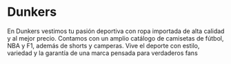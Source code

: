 # Dunkers
En Dunkers vestimos tu pasión deportiva con ropa importada de alta calidad y al mejor precio. Contamos con un amplio catálogo de camisetas de fútbol, NBA y F1, además de shorts y camperas. Vive el deporte con estilo, variedad y la garantía de una marca pensada para verdaderos fans

